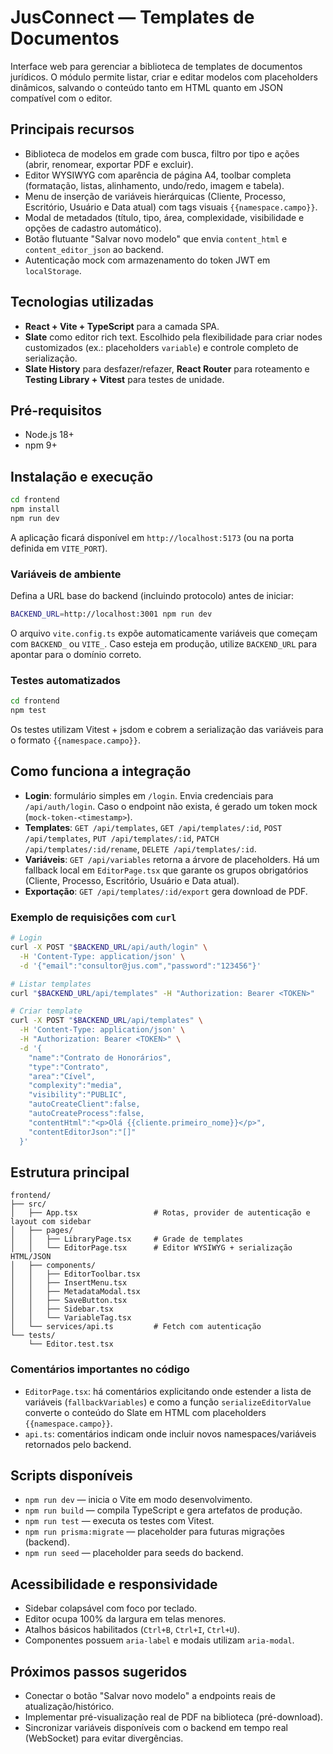 # JusConnect — Templates de Documentos

Interface web para gerenciar a biblioteca de templates de documentos jurídicos. O módulo permite listar, criar e editar modelos com placeholders dinâmicos, salvando o conteúdo tanto em HTML quanto em JSON compatível com o editor.

## Principais recursos

- Biblioteca de modelos em grade com busca, filtro por tipo e ações (abrir, renomear, exportar PDF e excluir).
- Editor WYSIWYG com aparência de página A4, toolbar completa (formatação, listas, alinhamento, undo/redo, imagem e tabela).
- Menu de inserção de variáveis hierárquicas (Cliente, Processo, Escritório, Usuário e Data atual) com tags visuais `{{namespace.campo}}`.
- Modal de metadados (título, tipo, área, complexidade, visibilidade e opções de cadastro automático).
- Botão flutuante "Salvar novo modelo" que envia `content_html` e `content_editor_json` ao backend.
- Autenticação mock com armazenamento do token JWT em `localStorage`.

## Tecnologias utilizadas

- **React + Vite + TypeScript** para a camada SPA.
- **Slate** como editor rich text. Escolhido pela flexibilidade para criar nodes customizados (ex.: placeholders `variable`) e controle completo de serialização.
- **Slate History** para desfazer/refazer, **React Router** para roteamento e **Testing Library + Vitest** para testes de unidade.

## Pré-requisitos

- Node.js 18+
- npm 9+

## Instalação e execução

```bash
cd frontend
npm install
npm run dev
```

A aplicação ficará disponível em `http://localhost:5173` (ou na porta definida em `VITE_PORT`).

### Variáveis de ambiente

Defina a URL base do backend (incluindo protocolo) antes de iniciar:

```bash
BACKEND_URL=http://localhost:3001 npm run dev
```

O arquivo `vite.config.ts` expõe automaticamente variáveis que começam com `BACKEND_` ou `VITE_`. Caso esteja em produção, utilize `BACKEND_URL` para apontar para o domínio correto.

### Testes automatizados

```bash
cd frontend
npm test
```

Os testes utilizam Vitest + jsdom e cobrem a serialização das variáveis para o formato `{{namespace.campo}}`.

## Como funciona a integração

- **Login**: formulário simples em `/login`. Envia credenciais para `/api/auth/login`. Caso o endpoint não exista, é gerado um token mock (`mock-token-<timestamp>`).
- **Templates**: `GET /api/templates`, `GET /api/templates/:id`, `POST /api/templates`, `PUT /api/templates/:id`, `PATCH /api/templates/:id/rename`, `DELETE /api/templates/:id`.
- **Variáveis**: `GET /api/variables` retorna a árvore de placeholders. Há um fallback local em `EditorPage.tsx` que garante os grupos obrigatórios (Cliente, Processo, Escritório, Usuário e Data atual).
- **Exportação**: `GET /api/templates/:id/export` gera download de PDF.

### Exemplo de requisições com `curl`

```bash
# Login
curl -X POST "$BACKEND_URL/api/auth/login" \
  -H 'Content-Type: application/json' \
  -d '{"email":"consultor@jus.com","password":"123456"}'

# Listar templates
curl "$BACKEND_URL/api/templates" -H "Authorization: Bearer <TOKEN>"

# Criar template
curl -X POST "$BACKEND_URL/api/templates" \
  -H 'Content-Type: application/json' \
  -H "Authorization: Bearer <TOKEN>" \
  -d '{
    "name":"Contrato de Honorários",
    "type":"Contrato",
    "area":"Cível",
    "complexity":"media",
    "visibility":"PUBLIC",
    "autoCreateClient":false,
    "autoCreateProcess":false,
    "contentHtml":"<p>Olá {{cliente.primeiro_nome}}</p>",
    "contentEditorJson":"[]"
  }'
```

## Estrutura principal

```
frontend/
├── src/
│   ├── App.tsx                 # Rotas, provider de autenticação e layout com sidebar
│   ├── pages/
│   │   ├── LibraryPage.tsx     # Grade de templates
│   │   └── EditorPage.tsx      # Editor WYSIWYG + serialização HTML/JSON
│   ├── components/
│   │   ├── EditorToolbar.tsx
│   │   ├── InsertMenu.tsx
│   │   ├── MetadataModal.tsx
│   │   ├── SaveButton.tsx
│   │   ├── Sidebar.tsx
│   │   └── VariableTag.tsx
│   └── services/api.ts         # Fetch com autenticação
└── tests/
    └── Editor.test.tsx
```

### Comentários importantes no código

- `EditorPage.tsx`: há comentários explicitando onde estender a lista de variáveis (`fallbackVariables`) e como a função `serializeEditorValue` converte o conteúdo do Slate em HTML com placeholders `{{namespace.campo}}`.
- `api.ts`: comentários indicam onde incluir novos namespaces/variáveis retornados pelo backend.

## Scripts disponíveis

- `npm run dev` — inicia o Vite em modo desenvolvimento.
- `npm run build` — compila TypeScript e gera artefatos de produção.
- `npm run test` — executa os testes com Vitest.
- `npm run prisma:migrate` — placeholder para futuras migrações (backend).
- `npm run seed` — placeholder para seeds do backend.

## Acessibilidade e responsividade

- Sidebar colapsável com foco por teclado.
- Editor ocupa 100% da largura em telas menores.
- Atalhos básicos habilitados (`Ctrl+B`, `Ctrl+I`, `Ctrl+U`).
- Componentes possuem `aria-label` e modais utilizam `aria-modal`.

## Próximos passos sugeridos

- Conectar o botão "Salvar novo modelo" a endpoints reais de atualização/histórico.
- Implementar pré-visualização real de PDF na biblioteca (pré-download).
- Sincronizar variáveis disponíveis com o backend em tempo real (WebSocket) para evitar divergências.
